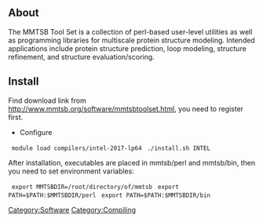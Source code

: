 ## About

The MMTSB Tool Set is a collection of perl-based user-level utilities as
well as programming libraries for multiscale protein structure modeling.
Intended applications include protein structure prediction, loop
modeling, structure refinement, and structure evaluation/scoring.

## Install

Find download link from
<http://www.mmtsb.org/software/mmtsbtoolset.html>, you need to register
first.

  - Configure

` module load compilers/intel-2017-lp64`
` ./install.sh INTEL`

After installation, executables are placed in mmtsb/perl and mmtsb/bin,
then you need to set environment variables:

` export MMTSBDIR=/root/directory/of/mmtsb`
` export PATH=$PATH:$MMTSBDIR/perl`
` export PATH=$PATH:$MMTSBDIR/bin`

[Category:Software](Category:Software "wikilink")
[Category:Compiling](Category:Compiling "wikilink")
